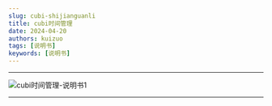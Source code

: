 ```yaml
---
slug: cubi-shijianguanli
title: cubi时间管理
date: 2024-04-20
authors: kuizuo
tags: [说明书]
keywords: [说明书]
---
```

---

<!-- truncate -->

![cubi时间管理-说明书1](https://tp.wangbin.run/photo/shuomingshu/2024-04/cubi%E6%97%B6%E9%97%B4%E7%AE%A1%E7%90%86-%E8%AF%B4%E6%98%8E%E4%B9%A61.png)

---

